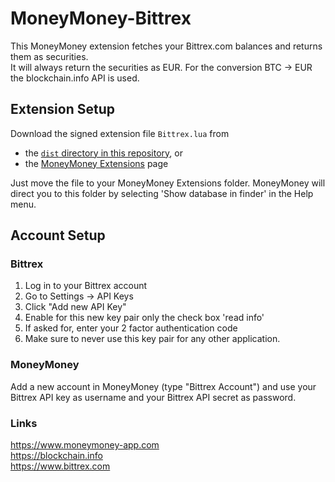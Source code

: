 # MoneyMoney-Bittrex

This MoneyMoney extension fetches your Bittrex.com balances and returns them as securities.  
It will always return the securities as EUR. For the conversion BTC → EUR the blockchain.info API is used.  

## Extension Setup

Download the signed extension file `Bittrex.lua` from  
* the  [`dist` directory in this repository](https://github.com/JonathanSchubert/moneymoney-bittrex/blob/master/dist/Bittrex.lua), or  
* the [MoneyMoney Extensions](https://moneymoney-app.com/extensions/) page  

Just move the file to your MoneyMoney Extensions folder.   MoneyMoney will direct you to this folder by selecting 'Show database in finder' in the Help menu.  

## Account Setup

### Bittrex

1. Log in to your Bittrex account
2. Go to Settings → API Keys
3. Click "Add new API Key"
4. Enable for this new key pair only the check box 'read info'
5. If asked for, enter your 2 factor authentication code
6. Make sure to never use this key pair for any other application.

### MoneyMoney

Add a new account in MoneyMoney (type "Bittrex Account") and use your Bittrex API key as username and your Bittrex API secret as password.

### Links
https://www.moneymoney-app.com  
https://blockchain.info  
https://www.bittrex.com  
